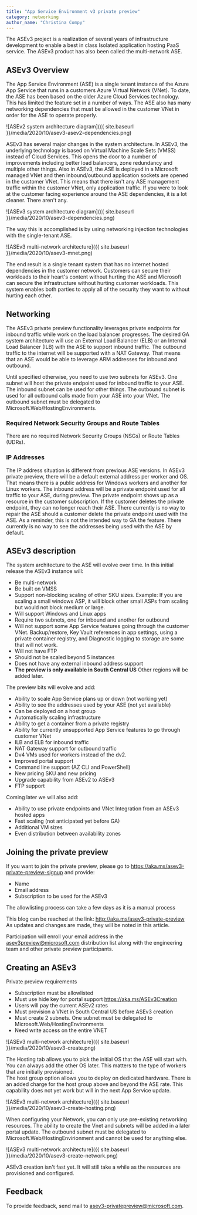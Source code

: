 ```yaml
---
title: "App Service Environment v3 private preview"
category: networking
author_name: "Christina Compy"
---
```


The ASEv3 project is a realization of several years of infrastructure development to enable a best in class Isolated application hosting PaaS service.  The ASEv3 product has also been called the multi-network ASE. 

## ASEv3 Overview

The App Service Environment (ASE) is a single tenant instance of the Azure App Service that runs in a customers Azure Virtual Network (VNet). To date, the ASE has been based on the older Azure Cloud Services technology. This has limited the feature set in a number of ways. The ASE also has many networking dependencies that must be allowed in the customer VNet in order for the ASE to operate properly. 

![ASEv2 system architecture diagram]({{ site.baseurl }}/media/2020/10/asev3-asev2-dependencies.png)

ASEv3 has several major changes in the system architecture. In ASEv3, the underlying technology is based on Virtual Machine Scale Sets (VMSS) instead of Cloud Services. This opens the door to a number of improvements including better load balancers, zone redundancy and multiple other things. Also in ASEv3, the ASE is deployed in a Microsoft managed VNet and then inbound/outbound application sockets are opened in the customer VNet.  This means that there isn't any ASE management traffic within the customer VNet, only application traffic.  If you were to look at the customer facing experience around the ASE dependencies, it is a lot cleaner.  There aren't any.

![ASEv3 system architecture diagram]({{ site.baseurl }}/media/2020/10/asev3-dependencies.png)

The way this is accomplished is by using networking injection technologies with the single-tenant ASE.  

![ASEv3 multi-network architecture]({{ site.baseurl }}/media/2020/10/asev3-mnet.png)

The end result is a single tenant system that has no internet hosted dependencies in the customer network. Customers can secure their workloads to their heart's content without hurting the ASE and Microsoft can secure the infrastructure without hurting customer workloads. This system enables both parties to apply all of the security they want to without hurting each other. 

## Networking
The ASEv3 private preview functionality leverages private endpoints for inbound traffic while work on the load balancer progresses. The desired GA system architecture will use an External Load Balancer (ELB) or an Internal Load Balancer (ILB) with the ASE to support inbound traffic. The outbound traffic to the internet will be supported with a NAT Gateway. That means that an ASE would be able to leverage ARM addresses for inbound and outbound.  

Until specified otherwise, you need to use two subnets for ASEv3.  One subnet will host the private endpoint used for inbound traffic to your ASE. The inbound subnet can be used for other things.  The outbound subnet is used for all outbound calls made from your ASE into your VNet. The outbound subnet must be delegated to Microsoft.Web/HostingEnvironments. 

### Required Network Security Groups and Route Tables
There are no required Network Security Groups (NSGs) or Route Tables (UDRs).  

### IP Addresses 
The IP address situation is different from previous ASE versions. In ASEv3 private preview, there will be a default external address per worker and OS. That means there is a public address for Windows workers and another for Linux workers. The inbound address will be a private endpoint used for all traffic to your ASE, during preview. The private endpoint shows up as a resource in the customer subscription. If the customer deletes the private endpoint, they can no longer reach their ASE. There currently is no way to repair the ASE should a customer delete the private endpoint used with the ASE.  As a reminder, this is not the intended way to GA the feature.  There currently is no way to see the addresses being used with the ASE by default. 

## ASEv3 description
The system architecture to the ASE will evolve over time. In this initial release the ASEv3 instance will:

- Be multi-network
- Be built on VMSS
- Support non-blocking scaling of other SKU sizes. Example: If you are scaling a small windows ASP, it will block other small ASPs from scaling but would not block medium or large.
- Will support Windows and Linux apps
- Require two subnets, one for inbound and another for outbound
- Will not support some App Service features going through the customer VNet. Backup/restore, Key Vault references in app settings, using a private container registry, and Diagnostic logging to storage are some that will not work.  
- Will not have FTP
- Should not be scaled beyond 5 instances
- Does not have any external inbound address support
- **The preview is only available in South Central US**  Other regions will be added later.  

The preview bits will evolve and add:

- Ability to scale App Service plans up or down (not working yet)
- Ability to see the addresses used by your ASE (not yet available)
- Can be deployed on a host group 
- Automatically scaling infrastructure
- Ability to get a container from a private registry
- Ability for currently unsupported App Service features to go through customer VNet
- ILB and ELB for inbound traffic
- NAT Gateway support for outbound traffic
- Dv4 VMs used for workers instead of the dv2.  
- Improved portal support
- Command line support (AZ CLI and PowerShell)
- New pricing SKU and new pricing 
- Upgrade capability from ASEv2 to ASEv3
- FTP support

Coming later we will also add:

- Ability to use private endpoints and VNet Integration from an ASEv3 hosted apps
- Fast scaling (not anticipated yet before GA)
- Additional VM sizes
- Even distribution between availability zones

## Joining the private preview

If you want to join the private preview, please go to <https://aka.ms/asev3-private-preview-signup> and provide:

- Name 
- Email address
- Subscription to be used for the ASEv3

The allowlisting process can take a few days as it is a manual process

This blog can be reached at the link: <http://aka.ms/asev3-private-preview>
As updates and changes are made, they will be noted in this article.

Participation will enroll your email address in the <asev3preview@microsoft.com> distribution list along with the engineering team and other private preview participants.

## Creating an ASEv3 

Private preview requirements

- Subscription must be allowlisted
- Must use hide key for portal support <https://aka.ms/ASEv3Creation>
- Users will pay the current ASEv2 rates
- Must provision a VNet in South Central US before ASEv3 creation
- Must create 2 subnets.  One subnet must be delegated to Microsoft.Web/HostingEnvironments 
- Need write access on the entire VNET

![ASEv3 multi-network architecture]({{ site.baseurl }}/media/2020/10/asev3-create.png)

The Hosting tab allows you to pick the initial OS that the ASE will start with.  You can always add the other OS later. This matters to the type of workers that are initially provisioned.  
The host group option allows you to deploy on dedicated hardware. There is an added charge for the host group above and beyond the ASE rate.  This capability does not yet work but will in the next App Service update.

![ASEv3 multi-network architecture]({{ site.baseurl }}/media/2020/10/asev3-create-hosting.png)

When configuring your Network, you can only use pre-existing networking resources. The ability to create the Vnet and subnets will be added in a later portal update. 
The outbound subnet must be delegated to Microsoft.Web/HostingEnvirionment and cannot be used for anything else.

![ASEv3 multi-network architecture]({{ site.baseurl }}/media/2020/10/asev3-create-network.png)

ASEv3 creation isn't fast yet. It will still take a while as the resources are provisioned and configured.  

## Feedback

To provide feedback, send mail to <asev3-privatepreview@microsoft.com>.  
